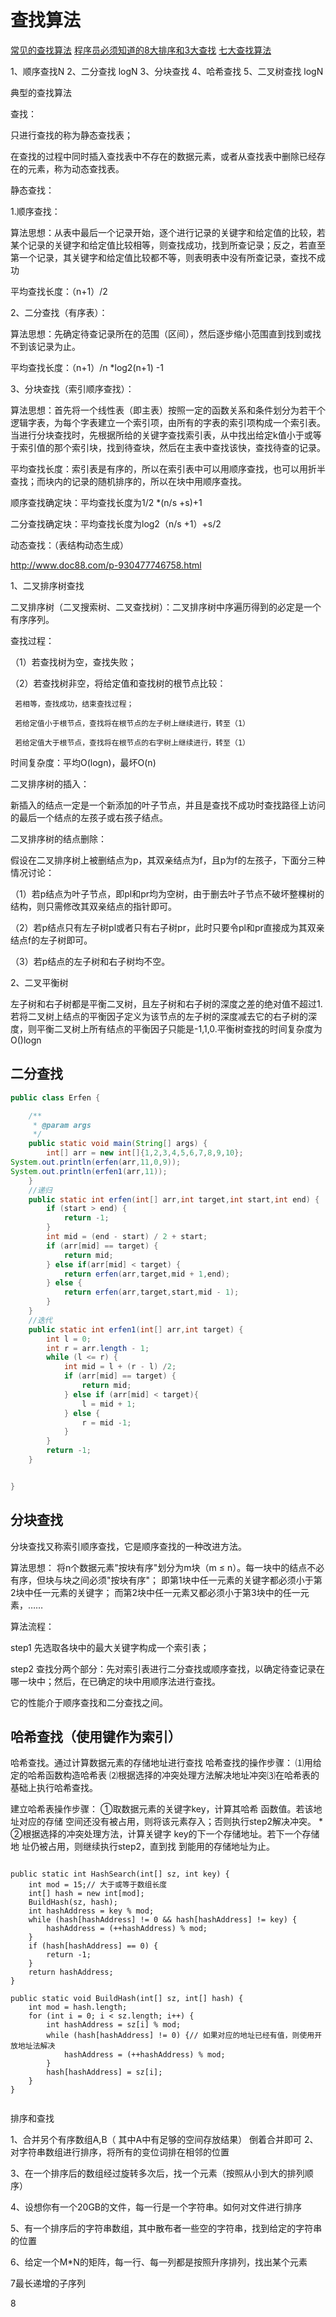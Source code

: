 # 查找算法

[常见的查找算法](https://www.open-open.com/solution/view/1410494404789)
[程序员必须知道的8大排序和3大查找](https://www.cr173.com/html/15301_all.html)
[七大查找算法](https://www.tuicool.com/articles/f2y63i7)

1、顺序查找N
2、二分查找 logN
3、分块查找
4、哈希查找
5、二叉树查找 logN

典型的查找算法

查找：

只进行查找的称为静态查找表；

在查找的过程中同时插入查找表中不存在的数据元素，或者从查找表中删除已经存在的元素，称为动态查找表。

静态查找：

1.顺序查找：

算法思想：从表中最后一个记录开始，逐个进行记录的关键字和给定值的比较，若某个记录的关键字和给定值比较相等，则查找成功，找到所查记录；反之，若直至第一个记录，其关键字和给定值比较都不等，则表明表中没有所查记录，查找不成功

平均查找长度：（n+1）/2

2、二分查找（有序表）：

算法思想：先确定待查记录所在的范围（区间），然后逐步缩小范围直到找到或找不到该记录为止。

平均查找长度：（n+1）/n *log2(n+1) -1

3、分块查找（索引顺序查找）：

算法思想：首先将一个线性表（即主表）按照一定的函数关系和条件划分为若干个逻辑字表，为每个字表建立一个索引项，由所有的字表的索引项构成一个索引表。当进行分块查找时，先根据所给的关键字查找索引表，从中找出给定k值小于或等于索引值的那个索引块，找到待查块，然后在主表中查找该快，查找待查的记录。

平均查找长度：索引表是有序的，所以在索引表中可以用顺序查找，也可以用折半查找；而块内的记录的随机排序的，所以在块中用顺序查找。

顺序查找确定块：平均查找长度为1/2 *(n/s +s)+1

二分查找确定块：平均查找长度为log2（n/s +1）+s/2

动态查找：（表结构动态生成）

http://www.doc88.com/p-930477746758.html

1、二叉排序树查找

二叉排序树（二叉搜索树、二叉查找树）：二叉排序树中序遍历得到的必定是一个有序序列。

查找过程：

（1）若查找树为空，查找失败；

（2）若查找树非空，将给定值和查找树的根节点比较：

     若相等，查找成功，结束查找过程；

     若给定值小于根节点，查找将在根节点的左子树上继续进行，转至（1）

     若给定值大于根节点，查找将在根节点的右字树上继续进行，转至（1）

时间复杂度：平均O(logn)，最坏O(n)

二叉排序树的插入：

新插入的结点一定是一个新添加的叶子节点，并且是查找不成功时查找路径上访问的最后一个结点的左孩子或右孩子结点。

二叉排序树的结点删除：

假设在二叉排序树上被删结点为p，其双亲结点为f，且p为f的左孩子，下面分三种情况讨论：

（1）若p结点为叶子节点，即pl和pr均为空树，由于删去叶子节点不破坏整棵树的结构，则只需修改其双亲结点的指针即可。

（2）若p结点只有左子树pl或者只有右子树pr，此时只要令pl和pr直接成为其双亲结点f的左子树即可。

（3）若p结点的左子树和右子树均不空。

2、二叉平衡树

左子树和右子树都是平衡二叉树，且左子树和右子树的深度之差的绝对值不超过1.若将二叉树上结点的平衡因子定义为该节点的左子树的深度减去它的右子树的深度，则平衡二叉树上所有结点的平衡因子只能是-1,1,0.平衡树查找的时间复杂度为O()logn


## 二分查找
```java
public class Erfen {

    /**
     * @param args
     */
    public static void main(String[] args) {
        int[] arr = new int[]{1,2,3,4,5,6,7,8,9,10};
System.out.println(erfen(arr,11,0,9));
System.out.println(erfen1(arr,11));
    }
    //递归
    public static int erfen(int[] arr,int target,int start,int end) {
        if (start > end) {
            return -1;
        }
        int mid = (end - start) / 2 + start;
        if (arr[mid] == target) {
            return mid;
        } else if(arr[mid] < target) {
            return erfen(arr,target,mid + 1,end);
        } else {
            return erfen(arr,target,start,mid - 1);
        }
    }
    //迭代
    public static int erfen1(int[] arr,int target) {
        int l = 0;
        int r = arr.length - 1;
        while (l <= r) {
            int mid = l + (r - l) /2;
            if (arr[mid] == target) {
                return mid;
            } else if (arr[mid] < target){
                l = mid + 1;
            } else {
                r = mid -1;
            }
        }
        return -1;
    }


}

```

## 分块查找
分块查找又称索引顺序查找，它是顺序查找的一种改进方法。

算法思想： 将n个数据元素"按块有序"划分为m块（m ≤ n）。每一块中的结点不必有序，但块与块之间必须"按块有序"；
即第1块中任一元素的关键字都必须小于第2块中任一元素的关键字；
而第2块中任一元素又都必须小于第3块中的任一元素，……

算法流程：

step1 先选取各块中的最大关键字构成一个索引表；

step2 查找分两个部分：先对索引表进行二分查找或顺序查找，以确定待查记录在哪一块中；然后，在已确定的块中用顺序法进行查找。

它的性能介于顺序查找和二分查找之间。



## 哈希查找（使用键作为索引）
哈希查找。通过计算数据元素的存储地址进行查找
哈希查找的操作步骤：
⑴用给定的哈希函数构造哈希表
⑵根据选择的冲突处理方法解决地址冲突⑶在哈希表的基础上执行哈希查找。 

建立哈希表操作步骤： 
①取数据元素的关键字key，计算其哈希 函数值。若该地址对应的存储 空间还没有被占用，则将该元素存入；否则执行step2解决冲突。 *
②根据选择的冲突处理方法，计算关键字 key的下一个存储地址。若下一个存储地 址仍被占用，则继续执行step2，直到找 到能用的存储地址为止。


```

public static int HashSearch(int[] sz, int key) {
    int mod = 15;// 大于或等于数组长度
    int[] hash = new int[mod];
    BuildHash(sz, hash);
    int hashAddress = key % mod;
    while (hash[hashAddress] != 0 && hash[hashAddress] != key) {
        hashAddress = (++hashAddress) % mod;
    }
    if (hash[hashAddress] == 0) {
        return -1;
    }
    return hashAddress;
}

public static void BuildHash(int[] sz, int[] hash) {
    int mod = hash.length;
    for (int i = 0; i < sz.length; i++) {
        int hashAddress = sz[i] % mod;
        while (hash[hashAddress] != 0) {// 如果对应的地址已经有值，则使用开放地址法解决
            hashAddress = (++hashAddress) % mod;
        }
        hash[hashAddress] = sz[i];
    }
}


```



排序和查找


1、合并另个有序数组A,B（ 其中A中有足够的空间存放结果）
倒着合并即可
2、对字符串数组进行排序，将所有的变位词排在相邻的位置



3、在一个排序后的数组经过旋转多次后，找一个元素（按照从小到大的排列顺序）

4、设想你有一个20GB的文件，每一行是一个字符串。如何对文件进行排序

5、有一个排序后的字符串数组，其中散布者一些空的字符串，找到给定的字符串的位置


6、给定一个M*N的矩阵，每一行、每一列都是按照升序排列，找出某个元素


7最长递增的子序列

8
